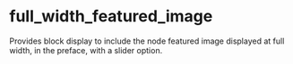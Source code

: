 # full_width_featured_image
Provides block display to include the node featured image displayed at full width, in the preface, with a slider option.
